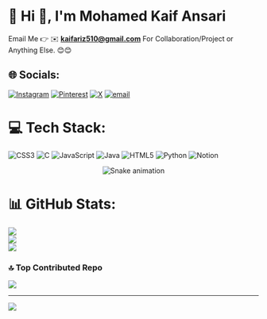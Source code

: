 # 💫 Hi 👋, I'm Mohamed Kaif Ansari

Email Me 👉 ✉️ **kaifariz510@gmail.com** For Collaboration/Project or Anything Else. 😊😊


## 🌐 Socials:
[![Instagram](https://img.shields.io/badge/Instagram-%23E4405F.svg?logo=Instagram&logoColor=white)](https://instagram.com/kaifansariw) [![Pinterest](https://img.shields.io/badge/Pinterest-%23E60023.svg?logo=Pinterest&logoColor=white)](https://pinterest.com/kaifansariw1) [![X](https://img.shields.io/badge/X-black.svg?logo=X&logoColor=white)](https://x.com/kaifansariw) [![email](https://img.shields.io/badge/Email-D14836?logo=gmail&logoColor=white)](mailto:kaifariz510@gmail.com) 

# 💻 Tech Stack:
![CSS3](https://img.shields.io/badge/css3-%231572B6.svg?style=plastic&logo=css3&logoColor=white) ![C](https://img.shields.io/badge/c-%2300599C.svg?style=plastic&logo=c&logoColor=white) ![JavaScript](https://img.shields.io/badge/javascript-%23323330.svg?style=plastic&logo=javascript&logoColor=%23F7DF1E) ![Java](https://img.shields.io/badge/java-%23ED8B00.svg?style=plastic&logo=openjdk&logoColor=white) ![HTML5](https://img.shields.io/badge/html5-%23E34F26.svg?style=plastic&logo=html5&logoColor=white) ![Python](https://img.shields.io/badge/python-3670A0?style=plastic&logo=python&logoColor=ffdd54) ![Notion](https://img.shields.io/badge/Notion-%23000000.svg?style=plastic&logo=notion&logoColor=white)

<!-- Snake Game Repo View -->

<div align="center">
  <img src="https://profile-readme-generator.com/assets/snake.svg" alt="Snake animation" />
</div>

# 📊 GitHub Stats:
![](https://github-readme-stats.vercel.app/api?username=kaifansariw&theme=radical&hide_border=false&include_all_commits=false&count_private=false)<br/>
![](https://nirzak-streak-stats.vercel.app/?user=kaifansariw&theme=radical&hide_border=false)<br/>
![](https://github-readme-stats.vercel.app/api/top-langs/?username=kaifansariw&theme=radical&hide_border=false&include_all_commits=false&count_private=false&layout=compact)

### 🔝 Top Contributed Repo
![](https://github-contributor-stats.vercel.app/api?username=kaifansariw&limit=5&theme=radical&combine_all_yearly_contributions=true)

---
[![](https://visitcount.itsvg.in/api?id=kaifansariw&icon=0&color=0)](https://visitcount.itsvg.in)

<!-- Proudly created with GPRM ( https://gprm.itsvg.in ) -->
